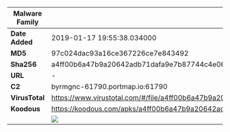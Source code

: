 | Malware Family | SpyNote                                                      |
| -------------- | ------------------------------------------------------------ |
| **Date Added** | 2019-01-17 19:55:38.034000                                                   |
| **MD5**        | 97c024dac93a16ce367226ce7e843492                             |
| **Sha256**     | a4ff00b6a47b9a20642adb71dafa9e7b87744c4e069c2a92c5966e9f4c7165e9 |
| **URL**        | -                                                            |
| **C2**         | byrmgnc-61790.portmap.io:61790 |
| **VirusTotal** | https://www.virustotal.com/#/file/a4ff00b6a47b9a20642adb71dafa9e7b87744c4e069c2a92c5966e9f4c7165e9/detection |
| **Koodous**    | https://koodous.com/apks/a4ff00b6a47b9a20642adb71dafa9e7b87744c4e069c2a92c5966e9f4c7165e9 |
|                | ![](../assets/a4ff00b6a47b9a20642adb71dafa9e7b87744c4e069c2a92c5966e9f4c7165e9.png) |